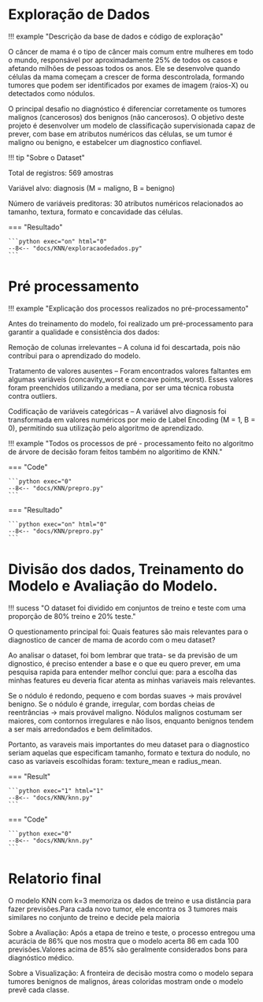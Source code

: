 # Exploração de Dados

!!! example "Descrição da base de dados e código de exploração"

O câncer de mama é o tipo de câncer mais comum entre mulheres em todo o mundo, responsável por aproximadamente 25% de todos os casos e afetando milhões de pessoas todos os anos. Ele se desenvolve quando células da mama começam a crescer de forma descontrolada, formando tumores que podem ser identificados por exames de imagem (raios-X) ou detectados como nódulos.

O principal desafio no diagnóstico é diferenciar corretamente os tumores malignos (cancerosos) dos benignos (não cancerosos). O objetivo deste projeto é desenvolver um modelo de classificação supervisionada capaz de prever, com base em atributos numéricos das células, se um tumor é maligno ou benigno, e estabelcer um diagnostico confiavel.

!!! tip "Sobre o Dataset"

Total de registros: 569 amostras

Variável alvo: diagnosis (M = maligno, B = benigno)

Número de variáveis preditoras: 30 atributos numéricos relacionados ao tamanho, textura, formato e concavidade das células.


=== "Resultado"

    ```python exec="on" html="0"
    --8<-- "docs/KNN/exploracaodedados.py"
    ```


# Pré processamento

!!! example "Explicação dos processos realizados no pré-processamento"

Antes do treinamento do modelo, foi realizado um pré-processamento para garantir a qualidade e consistência dos dados:

Remoção de colunas irrelevantes – A coluna id foi descartada, pois não contribui para o aprendizado do modelo.

Tratamento de valores ausentes – Foram encontrados valores faltantes em algumas variáveis (concavity_worst e concave points_worst). Esses valores foram preenchidos utilizando a mediana, por ser uma técnica robusta contra outliers.

Codificação de variáveis categóricas – A variável alvo diagnosis foi transformada em valores numéricos por meio de Label Encoding (M = 1, B = 0), permitindo sua utilização pelo algoritmo de aprendizado.

!!! example "Todos os processos de pré - processamento feito no algoritmo de árvore de decisão foram feitos também no algoritimo de KNN."


=== "Code"

    ```python exec="0"
    --8<-- "docs/KNN/prepro.py"
    ``` 
=== "Resultado"

    ```python exec="on" html="0"
    --8<-- "docs/KNN/prepro.py"
    ```


# Divisão dos dados, Treinamento do Modelo e Avaliação do Modelo.

!!! sucess "O dataset foi dividido em conjuntos de treino e teste com uma proporção de 80% treino e 20% teste."


O questionamento principal foi: Quais features são mais relevantes para o diagnostico de cancer de mama de acordo com o meu dataset? 

Ao analisar o dataset, foi bom lembrar que trata- se da previsão de um dignostico, é preciso entender a base e o que eu quero prever, em uma pesquisa rapida para entender melhor conclui que: para a escolha das minhas features eu deveria ficar atenta as minhas variaveis mais relevantes.

Se o nódulo é redondo, pequeno e com bordas suaves → mais provável benigno.
Se o nódulo é grande, irregular, com bordas cheias de reentrâncias → mais provável maligno.
Nódulos malignos costumam ser maiores, com contornos irregulares e não lisos, enquanto benignos tendem a ser mais arredondados e bem delimitados.

Portanto, as varaveis mais importantes do meu dataset para o diagnostico seriam aquelas que especificam tamanho, formato  e textura do nodulo, no caso as variaveis escolhidas foram: texture_mean e radius_mean.



=== "Result"

    ```python exec="1" html="1"
    --8<-- "docs/KNN/knn.py"
    ```

=== "Code"

    ```python exec="0"
    --8<-- "docs/KNN/knn.py"
    ```




# Relatorio final

O modelo KNN com k=3 memoriza os dados de treino e usa distância para fazer previsões.Para cada novo tumor, ele encontra os 3 tumores mais similares no conjunto de treino e decide pela maioria

Sobre a Avaliação:
Após a etapa de treino e teste, o processo entregou  uma acurácia de 86% que nos mostra que o modelo acerta 86 em cada 100 previsões.Valores acima de 85% são geralmente considerados bons para diagnóstico médico.

Sobre a Visualização:
A fronteira de decisão mostra como o modelo separa tumores benignos de malignos, áreas coloridas mostram onde o modelo prevê cada classe.


